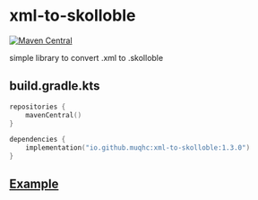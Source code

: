 # xml-to-skolloble
[![Maven Central](https://img.shields.io/maven-central/v/io.github.muqhc/xml-to-skolloble.svg?label=Maven%20Central)](https://search.maven.org/search?q=g:%22io.github.muqhc%22%20AND%20a:%22xml-to-skolloble%22)

simple library to convert .xml to .skolloble

## build.gradle.kts
```kotlin
repositories {
    mavenCentral()
}

dependencies {
    implementation("io.github.muqhc:xml-to-skolloble:1.3.0")
}
```

## [Example](src/test/kotlin/Test.kt)
